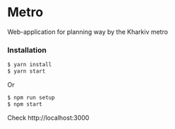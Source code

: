 # Metro
Web-application for planning way by the Kharkiv metro

### Installation

```sh
$ yarn install
$ yarn start
```

Or

```sh
$ npm run setup
$ npm start
```
Check http://localhost:3000
